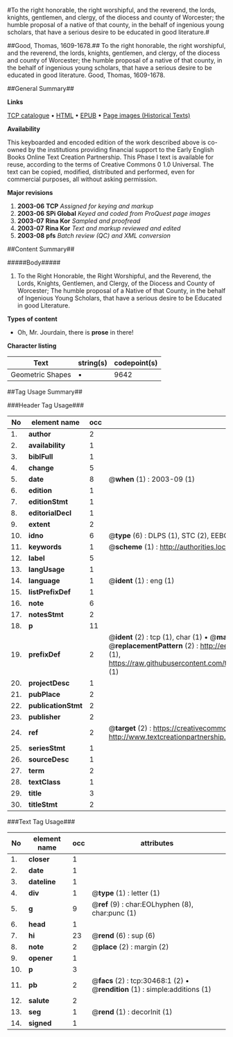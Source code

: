 #To the right honorable, the right worshipful, and the reverend, the lords, knights, gentlemen, and clergy, of the diocess and county of Worcester; the humble proposal of a native of that county, in the behalf of ingenious young scholars, that have a serious desire to be educated in good literature.#

##Good, Thomas, 1609-1678.##
To the right honorable, the right worshipful, and the reverend, the lords, knights, gentlemen, and clergy, of the diocess and county of Worcester; the humble proposal of a native of that county, in the behalf of ingenious young scholars, that have a serious desire to be educated in good literature.
Good, Thomas, 1609-1678.

##General Summary##

**Links**

[TCP catalogue](http://www.ota.ox.ac.uk/tcp/)  • 
[HTML](http://tei.it.ox.ac.uk/tcp/Texts-HTML/free/A41/A41389.html)  • 
[EPUB](http://tei.it.ox.ac.uk/tcp/Texts-EPUB/free/A41/A41389.epub) • 
[Page images (Historical Texts)](https://data.historicaltexts.jisc.ac.uk/view?pubId=eebo-99826076e&pageId=eebo-99826076e-30468-1)

**Availability**

This keyboarded and encoded edition of the
	       work described above is co-owned by the institutions
	       providing financial support to the Early English Books
	       Online Text Creation Partnership. This Phase I text is
	       available for reuse, according to the terms of Creative
	       Commons 0 1.0 Universal. The text can be copied,
	       modified, distributed and performed, even for
	       commercial purposes, all without asking permission.

**Major revisions**

1. __2003-06__ __TCP__ *Assigned for keying and markup*
1. __2003-06__ __SPi Global__ *Keyed and coded from ProQuest page images*
1. __2003-07__ __Rina Kor__ *Sampled and proofread*
1. __2003-07__ __Rina Kor__ *Text and markup reviewed and edited*
1. __2003-08__ __pfs__ *Batch review (QC) and XML conversion*

##Content Summary##

#####Body#####

1. To the Right Honorable, the Right Worshipful, and the Reverend, the Lords, Knights, Gentlemen, and Clergy, of the Diocess and County of Worcester; The humble proposal of a Native of that County, in the behalf of Ingenious Young Scholars, that have a serious desire to be Educated in good Literature.

**Types of content**

  * Oh, Mr. Jourdain, there is **prose** in there!

**Character listing**


|Text|string(s)|codepoint(s)|
|---|---|---|
|Geometric Shapes|▪|9642|

##Tag Usage Summary##

###Header Tag Usage###

|No|element name|occ|attributes|
|---|---|---|---|
|1.|__author__|2||
|2.|__availability__|1||
|3.|__biblFull__|1||
|4.|__change__|5||
|5.|__date__|8| @__when__ (1) : 2003-09 (1)|
|6.|__edition__|1||
|7.|__editionStmt__|1||
|8.|__editorialDecl__|1||
|9.|__extent__|2||
|10.|__idno__|6| @__type__ (6) : DLPS (1), STC (2), EEBO-CITATION (1), PROQUEST (1), VID (1)|
|11.|__keywords__|1| @__scheme__ (1) : http://authorities.loc.gov/ (1)|
|12.|__label__|5||
|13.|__langUsage__|1||
|14.|__language__|1| @__ident__ (1) : eng (1)|
|15.|__listPrefixDef__|1||
|16.|__note__|6||
|17.|__notesStmt__|2||
|18.|__p__|11||
|19.|__prefixDef__|2| @__ident__ (2) : tcp (1), char (1)  •  @__matchPattern__ (2) : ([0-9\-]+):([0-9IVX]+) (1), (.+) (1)  •  @__replacementPattern__ (2) : http://eebo.chadwyck.com/downloadtiff?vid=$1&page=$2 (1), https://raw.githubusercontent.com/textcreationpartnership/Texts/master/tcpchars.xml#$1 (1)|
|20.|__projectDesc__|1||
|21.|__pubPlace__|2||
|22.|__publicationStmt__|2||
|23.|__publisher__|2||
|24.|__ref__|2| @__target__ (2) : https://creativecommons.org/publicdomain/zero/1.0/ (1), http://www.textcreationpartnership.org/docs/. (1)|
|25.|__seriesStmt__|1||
|26.|__sourceDesc__|1||
|27.|__term__|2||
|28.|__textClass__|1||
|29.|__title__|3||
|30.|__titleStmt__|2||


###Text Tag Usage###

|No|element name|occ|attributes|
|---|---|---|---|
|1.|__closer__|1||
|2.|__date__|1||
|3.|__dateline__|1||
|4.|__div__|1| @__type__ (1) : letter (1)|
|5.|__g__|9| @__ref__ (9) : char:EOLhyphen (8), char:punc (1)|
|6.|__head__|1||
|7.|__hi__|23| @__rend__ (6) : sup (6)|
|8.|__note__|2| @__place__ (2) : margin (2)|
|9.|__opener__|1||
|10.|__p__|3||
|11.|__pb__|2| @__facs__ (2) : tcp:30468:1 (2)  •  @__rendition__ (1) : simple:additions (1)|
|12.|__salute__|2||
|13.|__seg__|1| @__rend__ (1) : decorInit (1)|
|14.|__signed__|1||
